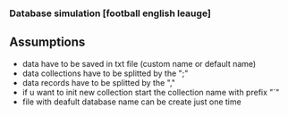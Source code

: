 ### Database simulation [football english leauge]

## Assumptions
- data have to be saved in txt file (custom name or default name)
- data collections have to be splitted by the ";"
- data records have to be splitted by the ","
- if u want to init new collection start the collection name with prefix "`"
- file with deafult database name can be create just one time